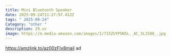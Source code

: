 ```yaml
---
title: Mini Bluetooth Speaker
date: 2025-09-24T11:27:57.412Z
tags: " 2025-09-24"
Category: "other "
description: 29.xx
image: https://m.media-amazon.com/images/I/715ZUYP5N5L._AC_SL1500_.jpg
---
```

https://amzlink.to/az00zFIx8mail  ad